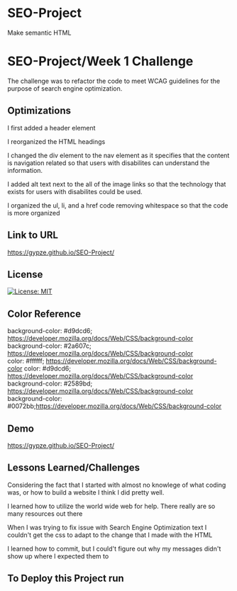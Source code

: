 # SEO-Project
Make semantic HTML

# SEO-Project/Week 1 Challenge

The challenge was to refactor the code to meet WCAG guidelines for the purpose of search engine optimization.


## Optimizations
I first added a header element

I reorganized the HTML headings

I changed the div element to the nav element as it specifies that the content is navigation related so that users with disabilites can understand the information.

I added alt text next to the all of the image links so that the technology that exists for users with disabilites could be used. 

I organized the ul, li, and  a href code removing whitespace so that the code is more organized


## Link to URL

https://gypze.github.io/SEO-Project/


## License


[![License: MIT](https://img.shields.io/badge/License-MIT-yellow.svg)](https://opensource.org/licenses/MIT)


## Color Reference

background-color: #d9dcd6; https://developer.mozilla.org/docs/Web/CSS/background-color  
background-color: #2a607c;  https://developer.mozilla.org/docs/Web/CSS/background-color  
color: #ffffff; https://developer.mozilla.org/docs/Web/CSS/background-color
color: #d9dcd6; https://developer.mozilla.org/docs/Web/CSS/background-color
background-color: #2589bd; https://developer.mozilla.org/docs/Web/CSS/background-color
background-color: #0072bb;https://developer.mozilla.org/docs/Web/CSS/background-color
                  
## Demo

https://gypze.github.io/SEO-Project/

## Lessons Learned/Challenges

Considering the fact that I started with almost no knowlege of what coding was, or how to build a website I think I did pretty well. 

I learned how to utilize the world wide web for help. There really are so many resources out there

When I was trying to fix issue with Search Engine Optimization text I couldn't get the css to adapt to the change that I made with the HTML

I learned how to commit, but I could't figure out why my messages didn't show up where I expected them to 


## To Deploy this Project run 









